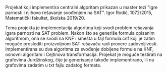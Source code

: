 Projekat koji implementira centralni algoritam prikazan u master tezi "Igre parnosti i njihovo rešavanje svođenjem na SAT".
Igor Rodić, 1072/2015, Matematički fakultet, školska 2019/20.

Tema projekta je implementacija algoritma koji svodi problem rešavanja igara parnosti na SAT problem.
Nakon što se generiše formula opisanim algoritmom, ona se svodi na KNF i smešta u fajl formula.cnf koji je zatim
moguće proslediti proizvoljnom SAT rešavaču radi provere zadovoljivosti.
Implementirana su dva algoritma za svođenje dobijene formule na KNF, osnovni algoritam i Cejtinova transformacija.
Projekat je moguće testirati na grafovima Jurdžinskog, čije je generisanje takođe implementirano, ili na grafovima
zadatim u txt fajlu zadatog formata.
